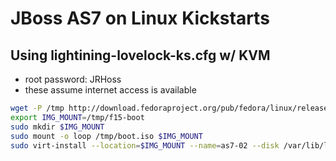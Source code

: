 JBoss AS7 on Linux Kickstarts
============================

Using lightining-lovelock-ks.cfg w/ KVM
---

* root password: JRHoss
* these assume internet access is available

    
```bash
wget -P /tmp http://download.fedoraproject.org/pub/fedora/linux/releases/15/Fedora/x86_64/os/images/boot.iso
export IMG_MOUNT=/tmp/f15-boot
sudo mkdir $IMG_MOUNT
sudo mount -o loop /tmp/boot.iso $IMG_MOUNT 
sudo virt-install --location=$IMG_MOUNT --name=as7-02 --disk /var/lib/libvirt/images/as7-02.img,size=5 --network network=jboss1 --vcpus=1 --ram=1024 --os-type=linux --os-variant=fedora14 --extra-args="ks=http://people.redhat.com/~pmcdonou/src/jboss-as7-linux/lightining-lovelock-ks.cfg"
```